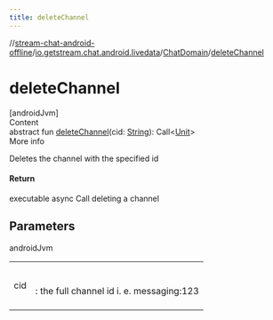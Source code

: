 ```yaml
---
title: deleteChannel
---
```

//[stream-chat-android-offline](../../../index.md)/[io.getstream.chat.android.livedata](../index.md)/[ChatDomain](index.md)/[deleteChannel](deleteChannel.md)



# deleteChannel  
[androidJvm]  
Content  
abstract fun [deleteChannel](deleteChannel.md)(cid: [String](https://kotlinlang.org/api/latest/jvm/stdlib/kotlin/-string/index.html)): Call&lt;[Unit](https://kotlinlang.org/api/latest/jvm/stdlib/kotlin/-unit/index.html)&gt;  
More info  


Deletes the channel with the specified id



#### Return  


executable async Call deleting a channel



## Parameters  
  
androidJvm  
  
| | |
|---|---|
| <a name="io.getstream.chat.android.livedata/ChatDomain/deleteChannel/#kotlin.String/PointingToDeclaration/"></a>cid| <a name="io.getstream.chat.android.livedata/ChatDomain/deleteChannel/#kotlin.String/PointingToDeclaration/"></a><br/><br/>: the full channel id i. e. messaging:123<br/><br/>|
  
  



